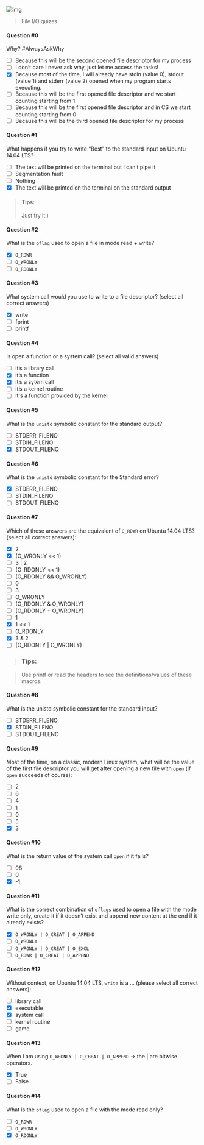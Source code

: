 ![img](https://assets.imaginablefutures.com/media/images/ALX_Logo.max-200x150.png)
>  File I/O quizes


#### Question #0
Why? #AlwaysAskWhy
* [ ] Because this will be the second opened file descriptor for my process
* [ ] I don’t care I never ask why, just let me access the tasks!
* [X] Because most of the time, I will already have stdin (value 0), stdout (value 1) and stderr (value 2) opened when my program starts executing.
* [ ] Because this will be the first opened file descriptor and we start counting starting from 1
* [ ] Because this will be the first opened file descriptor and in CS we start counting starting from 0
* [ ] Because this will be the third opened file descriptor for my process

#### Question #1
What happens if you try to write “Best” to the standard input on Ubuntu 14.04 LTS?

* [ ] The text will be printed on the terminal but I can’t pipe it
* [ ] Segmentation fault
* [ ] Nothing
* [X] The text will be printed on the terminal on the standard output
> #### Tips:
> Just try it:)

#### Question #2
What is the ```oflag``` used to open a file in mode read + write?

* [X] ```O_RDWR```
* [ ] ```O_WRONLY```
* [ ] ```O_RDONLY```

#### Question #3
What system call would you use to write to a file descriptor? (select all correct answers)
* [X] write
* [ ] fprint
* [ ] printf

#### Question #4
is open a function or a system call? (select all valid answers)
* [ ] it’s a library call
* [X] it’s a function
* [X] it’s a sytem call
* [ ] it’s a kernel routine
* [ ] it's a function provided by the kernel

#### Question #5
What is the ```unistd``` symbolic constant for the standard output?
* [ ] STDERR_FILENO
* [ ] STDIN_FILENO
* [X] STDOUT_FILENO

#### Question #6
What is the ```unistd``` symbolic constant for the Standard error?
* [X] STDERR_FILENO
* [ ] STDIN_FILENO
* [ ] STDOUT_FILENO

#### Question #7
Which of these answers are the equivalent of ```O_RDWR``` on Ubuntu 14.04 LTS? (select all correct answers):
* [X] 2
* [X] (O_WRONLY << 1)
* [ ] 3 | 2
* [ ] (O_RDONLY << 1)
* [ ] (O_RDONLY && O_WRONLY)
* [ ] 0 
* [ ] 3
* [ ] O_WRONLY
* [ ] (O_RDONLY & O_WRONLY)
* [ ] (O_RDONLY + O_WRONLY)
* [ ] 1
* [X] 1 << 1
* [ ] O_RDONLY
* [X] 3 & 2
* [ ] (O_RDONLY | O_WRONLY)
> ### Tips:

>Use printf or read the headers to see the definitions/values of these macros.

#### Question #8
What is the unistd symbolic constant for the standard input?
* [ ] STDERR_FILENO
* [X] STDIN_FILENO
* [ ] STDOUT_FILENO

#### Question #9
Most of the time, on a classic, modern Linux system, what will be the value of the first file descriptor you will get after opening a new file with ```open``` (if ```open``` succeeds of course):
* [ ] 2
* [ ] 6
* [ ] 4
* [ ] 1
* [ ] 0
* [ ] 5
* [X] 3

#### Question #10
What is the return value of the system call ```open``` if it fails?

* [ ] 98
* [ ] 0
* [X] -1

#### Question #11
What is the correct combination of ```oflags``` used to open a file with the mode write only, create it if it doesn’t exist and append new content at the end if it already exists?
* [X] ```O_WRONLY | O_CREAT | O_APPEND```
* [ ] ```O_WRONLY```
* [ ] ```O_WRONLY | O_CREAT | O_EXCL```
* [ ] ```O_RDWR | O_CREAT | O_APPEND```

#### Question #12
Without context, on Ubuntu 14.04 LTS, ```write``` is a … (please select all correct answers):
* [ ] library call
* [X] executable
* [X] system call
* [ ] kernel routine
* [ ] game

#### Question #13
When I am using ```O_WRONLY | O_CREAT | O_APPEND``` -> the | are bitwise operators.
* [X] True
* [ ] False

#### Question #14
What is the ```oflag``` used to open a file with the mode read only?
* [ ] ```O_RDWR```
* [ ] ```O_WRONLY```
* [X] ```O_RDONLY```
